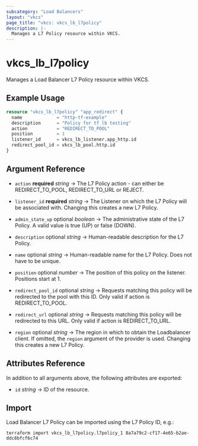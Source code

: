 ```yaml
---
subcategory: "Load Balancers"
layout: "vkcs"
page_title: "vkcs: vkcs_lb_l7policy"
description: |-
  Manages a L7 Policy resource within VKCS.
---
```


# vkcs_lb_l7policy

Manages a Load Balancer L7 Policy resource within VKCS.

## Example Usage
```terraform
resource "vkcs_lb_l7policy" "app_redirect" {
  name             = "http-tf-example"
  description      = "Policy for tf lb testing"
  action           = "REDIRECT_TO_POOL"
  position         = 1
  listener_id      = vkcs_lb_listener.app_http.id
  redirect_pool_id = vkcs_lb_pool.http.id
}
```
## Argument Reference
- `action` **required** *string* &rarr;  The L7 Policy action - can either be REDIRECT\_TO\_POOL, REDIRECT\_TO\_URL or REJECT.

- `listener_id` **required** *string* &rarr;  The Listener on which the L7 Policy will be associated with. Changing this creates a new L7 Policy.

- `admin_state_up` optional *boolean* &rarr;  The administrative state of the L7 Policy. A valid value is true (UP) or false (DOWN).

- `description` optional *string* &rarr;  Human-readable description for the L7 Policy.

- `name` optional *string* &rarr;  Human-readable name for the L7 Policy. Does not have to be unique.

- `position` optional *number* &rarr;  The position of this policy on the listener. Positions start at 1.

- `redirect_pool_id` optional *string* &rarr;  Requests matching this policy will be redirected to the pool with this ID. Only valid if action is REDIRECT\_TO\_POOL.

- `redirect_url` optional *string* &rarr;  Requests matching this policy will be redirected to this URL. Only valid if action is REDIRECT\_TO\_URL.

- `region` optional *string* &rarr;  The region in which to obtain the Loadbalancer client. If omitted, the `region` argument of the provider is used. Changing this creates a new L7 Policy.


## Attributes Reference
In addition to all arguments above, the following attributes are exported:
- `id` *string* &rarr;  ID of the resource.



## Import

Load Balancer L7 Policy can be imported using the L7 Policy ID, e.g.:

```shell
terraform import vkcs_lb_l7policy.l7policy_1 8a7a79c2-cf17-4e65-b2ae-ddc8bfcf6c74
```
